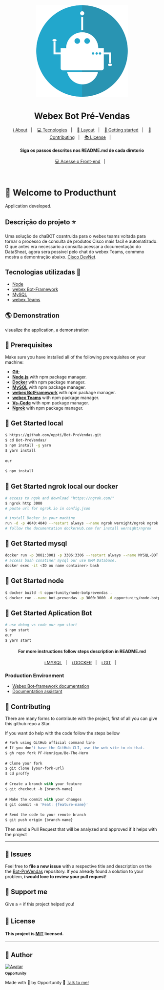 <h1 align="center">
    <img src="https://github.com/oppti/Bot-PreVendas/blob/master/.Docs/assets/bot-icon-2.png" width= "300px;" height= "300px;" />
</h1>

<h1 align='center'>Webex Bot Pré-Vendas</h1>

<p align="center">
  <a href="#-about-project">ℹ️ About</a>&nbsp;&nbsp;&nbsp;|&nbsp;&nbsp;&nbsp;
  <a href="#-tecnologias-and-packages">💻 Tecnologies</a>&nbsp;&nbsp;&nbsp;|&nbsp;&nbsp;&nbsp;
  <a href="#-layout">🔖 Layout</a>&nbsp;&nbsp;&nbsp;|&nbsp;&nbsp;&nbsp;
  <a href="#-getting-started">🚀 Getting started</a>&nbsp;&nbsp;&nbsp;|&nbsp;&nbsp;&nbsp;
  <a href="#-Contributing">🤝 Contributing</a>&nbsp;&nbsp;&nbsp;|&nbsp;&nbsp;&nbsp;
  <a href="#-license">📚 License</a>&nbsp;&nbsp;&nbsp;|&nbsp;&nbsp;&nbsp;  
</p>

<h4 align="center">
     Siga os passos descritos nos README.md de cada diretorio
</h4>

<p align="center">
  <a href="https://github.com/oppti/Bot-PreVendas">💻 Acesse o Front-end</a>&nbsp;&nbsp;&nbsp;|&nbsp;&nbsp;&nbsp;
</p>
<br>

# 🚀 Welcome to Producthunt

Application developed.

## Descrição do projeto :star:

Uma solução de chaBOT cosntruida para o webex teams voltada para tornar o processo de consulta de produtos Cisco mais facil e automatizado.
O que antes era necessario a consulta acessar a documentação do DataSheat, agora sera possivel pelo chat do webex Teams, commmo mostra a demontração abaixo. [Cisco DevNet](https://developer.cisco.com/).


## Tecnologias utilizadas 🚀

<ul>
    <li><a href="https://nodejs.org/en/" target="_blank">Node</a></li>
    <li><a href="#" target="_blank">webex Bot-Framework</a></li>
    <li><a href="#" target="_blank">MySQL</a></li>
    <li><a href="#" target="_blank">webex Teams</a></li>
</ul>

## 🌎 Demonstration
visualize the application, a demonstration <foto ou gif>

## 🧰 Prerequisites
Make sure you have installed all of the following prerequisites on your machine:
* **[Git](https://git-scm.com/downloads)**;
* **[Node.js](https://nodejs.org/en/download/)** with npm package manager.
* **[Docker](https://nodejs.org/en/download/)** with npm package manager.
* **[MySQL](https://nodejs.org/en/download/)** with npm package manager.
* **[webex BotFramework](https://nodejs.org/en/download/)** with npm package manager.
* **[webex Teams](https://nodejs.org/en/download/)** with npm package manager.
* **[Vs-Code](https://nodejs.org/en/download/)** with npm package manager.
* **[Ngrok](https://nodejs.org/en/download/)** with npm package manager.


## 🔧 Get Started local
```sh
$ https://github.com/oppti/Bot-PreVendas.git
$ cd Bot-PreVendas/
$ npm install -g yarn
$ yarn install

our

$ npm install
```
## 🔧 Get Started ngrok local our docker
```sh
# access to ngok and download "https://ngrok.com/"
$ ngrok http 3000
# paste url for ngrok.io in config.json
```

```sh
# install Docker in your machine
run -d -p 4040:4040 --restart always --name ngrok wernight/ngrok ngrok http 192.168.0.72:8081
# follow the documentation dockerHub.com for install wernight/ngrok
```
## 🔧 Get Started mysql
```sh
docker run -p 3001:3001 -p 3306:3306 --restart always --name MYSQL-BOT -e MYSQL_ROOT_PASSWORD=root -d mysql:5.7
# access bash conatiner mysql our use ORM Database.
docker exec -it <ID ou name container> bash
```

## 🔧 Get Started node
```sh
$ docker build -t opportunity/node-botprevendas .
$ docker run --name bot-prevendas -p 3000:3000 -d opportunity/node-botprevendas
```

## 🔧 Get Started Aplication Bot
```sh
# use debug vs code our npm start
$ npm start
our
$ yarn start
```
<h4 align="center">
     For more instructions follow steps description in README.md
</h4>

<p align="center">
  <a href="https://github.com/oppti/Bot-PreVendas/blob/master/.Docs/Comandos.MySQL.md">ℹ️ MYSQL</a>&nbsp;&nbsp;&nbsp;|&nbsp;&nbsp;&nbsp;
  <a href="https://github.com/oppti/Bot-PreVendas/blob/master/.Docs/Comandos.docker.md">ℹ️ DOCKER</a>&nbsp;&nbsp;&nbsp;|&nbsp;&nbsp;&nbsp;
  <a href="https://github.com/oppti/Bot-PreVendas/blob/master/.Docs/Comandos.git.md">ℹ️ GIT</a>&nbsp;&nbsp;&nbsp;|&nbsp;&nbsp;&nbsp;
</p>

### Production Environment
* [Webex Bot-framework documentation](https://)
* [Documentation assistant](https://)

## 🤝 Contributing
There are many forms to contribute with the project, first of all you can give this github repo a Star.

If you want do help with the code follow the steps bellow

```ts
# Fork using GitHub official command line
# If you don't have the GitHub CLI, use the web site to do that.
$ gh repo fork PF-Henrique/Be-The-Hero

# Clone your fork
$ git clone {your-fork-url}
$ cd proffy

# Create a branch with your feature
$ git checkout -b {branch-name}

# Make the commit with your changes
$ git commit -m 'Feat: {feature-name}'

# Send the code to your remote branch
$ git push origin {branch-name}
```

Then send a Pull Request that will be analyzed and approved if it helps with the project

---
## 🐛 Issues

Feel free to **file a new issue** with a respective title and description on the the [Bot-PreVendas](https://github.com/oppti/Bot-PreVendas/issues) repository. If you already found a solution to your problem, **i would love to review your pull request**!


## 💓 Support me
Give a ⭐️ if this project helped you!

## 📝 License
#### This project is [MIT](LICENSE) licensed. 
---

## 👤 Author

<a href="https://github.com/oppti">
  <img src="https://avatars2.githubusercontent.com/u/56740481?s=400&u=cea6412011266f7809f4958cb369536956490a67&v=4" width= "50px;" height= "50px;" alt="Avatar"/>
  <br />
 <sub>
  <b>
    Opportunity
  </b>
</sub>
</a> 
<a href="<a href="https://github.com/oppt/" title="Opportunity"></a>

<br />

Made with 💙 by Opportunity 👋 [Talk to me!](https://www.linkedin.com/in/opportunity-tecnologia-6735a6167/)

